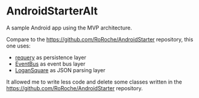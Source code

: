 # AndroidStarterAlt
A sample Android app using the MVP architecture.

Compare to the <https://github.com/RoRoche/AndroidStarter> repository, this one uses:

* [requery](https://github.com/requery/requery/) as persistence layer
* [EventBus](https://github.com/greenrobot/EventBus) as event bus layer
* [LoganSquare](https://github.com/bluelinelabs/LoganSquare) as JSON parsing layer

It allowed me to write less code and delete some classes written in the <https://github.com/RoRoche/AndroidStarter> repository.
